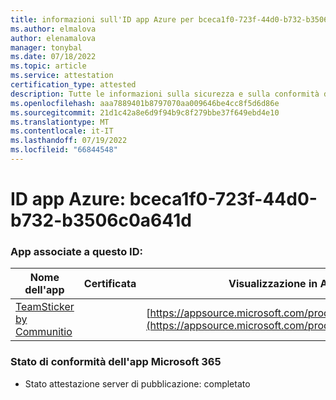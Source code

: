 ```yaml
---
title: informazioni sull'ID app Azure per bceca1f0-723f-44d0-b732-b3506c0a641d
ms.author: elmalova
author: elenamalova
manager: tonybal
ms.date: 07/18/2022
ms.topic: article
ms.service: attestation
certification_type: attested
description: Tutte le informazioni sulla sicurezza e sulla conformità disponibili per bceca1f0-723f-44d0-b732-b3506c0a641d.
ms.openlocfilehash: aaa7889401b8797070aa009646be4cc8f5d6d86e
ms.sourcegitcommit: 21d1c42a8e6d9f94b9c8f279bbe37f649ebd4e10
ms.translationtype: MT
ms.contentlocale: it-IT
ms.lasthandoff: 07/19/2022
ms.locfileid: "66844548"
---
```

# <a name="azure-app-id-bceca1f0-723f-44d0-b732-b3506c0a641d"></a>ID app Azure: bceca1f0-723f-44d0-b732-b3506c0a641d


### <a name="apps-associated-with-this-id"></a>App associate a questo ID:
| **Nome dell'app** | **Certificata** | **Visualizzazione in AppSource** |
|--------------|---------------|-----------------------|
| [TeamSticker by Communitio](../forward/WA200000894.md) |  | [https://appsource.microsoft.com/product/office/WA200000894](https://appsource.microsoft.com/product/office/WA200000894) |

### <a name="microsoft-365-app-compliance-status"></a>Stato di conformità dell'app Microsoft 365
- Stato attestazione server di pubblicazione: completato

